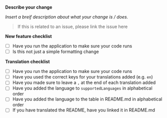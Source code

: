 **Describe your change**

*Insert a breif description about what your change is / does.*

> If this is related to an issue, please link the issue here

**New feature checklist**

- [ ] Have you run the application to make sure your code runs
- [ ] Is this not just a simple formatting change

**Translation checklist**

- [ ] Have you run the application to make sure your code runs
- [ ] Have you used the correct keys for your translations added (e.g. `en`) 
- [ ] Have you made sure to leave a `,` at the end of each translation added
- [ ] Have you added the language to `supportedLanguages` in alphabetical order
- [ ] Have you added the language to the table in README.md in alphabetical order
- [ ] If you have translated the README, have you linked it in README.md
